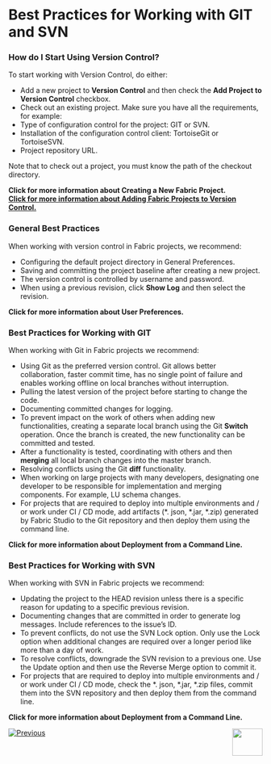 # Best Practices for Working with GIT and SVN

### How do I Start Using Version Control?
 
To start working with Version Control, do either:

* Add a new project to **Version Control** and then check the **Add Project to Version Control** checkbox. 
* Check out an existing project. 
Make sure you have all the requirements, for example:
* Type of configuration control for the project: GIT or SVN. 
* Installation of the configuration control client: TortoiseGit or TortoiseSVN.
* Project repository URL. 

Note that to check out a project, you must know the path of the checkout directory.

**Click for more information about Creating a New Fabric Project.**\
**[Click for more information about Adding Fabric Projects to Version Control.](https://github.com/k2view-academy/K2View-Academy/blob/master/articles/04_fabric_studio/06_adding_fabric_projects_to_version_control.md)**

### General Best Practices
When working with version control in Fabric projects, we recommend:
* Configuring the default project directory in General Preferences.
* Saving and committing the project baseline after creating a new project.
* The version control is controlled by username and password.
* When using a previous revision, click **Show Log** and then select the revision.

**Click for more information about User Preferences.**

### Best Practices for Working with GIT
 
When working with Git in Fabric projects we recommend:
*  Using Git as the preferred version control. Git allows better collaboration, faster commit time, has no single point of failure and enables working offline on local branches without interruption.
* Pulling the latest version of the project before starting to change the code.
* Documenting committed changes for logging.
* To prevent impact on the work of others when adding new functionalities, creating a separate local branch using the Git **Switch** operation. Once the branch is created, the new functionality can be committed and tested. 
* After a functionality is tested, coordinating with others and then **merging** all local branch changes into the master branch.
* Resolving conflicts using the Git **diff** functionality.
* When working on large projects with many developers, designating one developer to be responsible for implementation and merging components. For example, LU schema changes.
* For projects that are required to deploy into multiple environments and / or work under CI / CD mode, add artifacts (*. json, *.jar, *.zip) generated by Fabric Studio to the Git repository and then deploy them using the command line.

**Click for more information about Deployment from a Command Line.**


### Best Practices for Working with SVN

When working with SVN in Fabric projects we recommend:
* Updating the project to the HEAD revision unless there is a specific reason for updating to a specific previous revision.
* Documenting changes that are committed in order to generate log messages. Include references to the issue’s ID. 
* To prevent conflicts, do not use the SVN Lock option. Only use the Lock option when additional changes are required over a longer period like more than a day of work.
* To resolve conflicts, downgrade the SVN revision to a previous one. Use the Update option and then use the Reverse Merge option to commit it.
* For projects that are required to deploy into multiple environments and / or work under CI / CD mode, check the *. json, *.jar, *.zip files, commit them into the SVN repository and then deploy them from the command line.

**Click for more information about Deployment from a Command Line.** 

[![Previous](https://github.com/k2view-academy/K2View-Academy/blob/master/articles/images/Previous.png)](https://github.com/k2view-academy/K2View-Academy/blob/master/articles/04_general/06_adding_fabric_projects_to_version_control.md)[<img align="right" width="60" height="54" src="https://github.com/k2view-academy/K2View-Academy/blob/master/articles/images/Next.png">](https://github.com/k2view-academy/K2View-Academy/blob/master/articles/04_general/08_fabric_project_tree.md)







